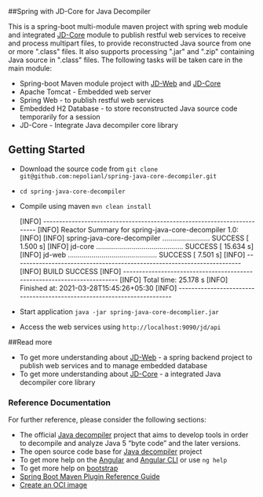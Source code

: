 ##Spring with JD-Core for Java Decompiler

This is a spring-boot multi-module maven project with spring web module and integrated [JD-Core]() module to publish restful web services to receive and process multipart files, to provide reconstructed Java source from one or more ".class" files. It also supports processing ".jar" and ".zip" containing Java source in ".class" files. The following tasks will be taken care in the main module:
	
* Spring-boot Maven module project with [JD-Web](https://github.com/nepolianl/spring-java-core-decompiler) and [JD-Core](https://github.com/nepolianl/spring-java-core-decompiler)
* Apache Tomcat - Embedded web server
* Spring Web - to publish restful web services
* Embedded H2 Database - to store reconstructed Java source code temporarily for a session
* JD-Core - Integrate Java decompiler core library

## Getting Started

* Download the source code from `git clone git@github.com:nepolianl/spring-java-core-decompiler.git`
* `cd spring-java-core-decompiler`
* Compile using maven `mvn clean install`
	
	[INFO] ------------------------------------------------------------------------
	[INFO] Reactor Summary for spring-java-core-decompiler 1.0:
	[INFO]
	[INFO] spring-java-core-decompiler ........................ SUCCESS [  1.500 s]
	[INFO] jd-core ............................................ SUCCESS [ 15.634 s]
	[INFO] jd-web ............................................. SUCCESS [  7.501 s]
	[INFO] ------------------------------------------------------------------------
	[INFO] BUILD SUCCESS
	[INFO] ------------------------------------------------------------------------
	[INFO] Total time:  25.178 s
	[INFO] Finished at: 2021-03-28T15:45:26+05:30
	[INFO] ------------------------------------------------------------------------
	
* Start application `java -jar spring-java-core-decomplier.jar`
* Access the web services using `http://localhost:9090/jd/api`

##Read more

* To get more understanding about [JD-Web](https://github.com/nepolianl/spring-java-core-decompiler) - a spring backend project to publish web services and to manage embedded database 
* To get more understanding about [JD-Core](https://github.com/nepolianl/spring-java-core-decompiler) - a integrated Java decompiler core library

### Reference Documentation
For further reference, please consider the following sections:

* The official [Java decompiler](https://maven.apache.org/guides/index.html) project that aims to develop tools in order to decompile and analyze Java 5 “byte code” and the later versions.
* The open source code base for [Java decompiler](https://github.com/java-decompiler) project
* To get more help on the [Angular]() and [Angular CLI]() or use `ng help`
* To get more help on [bootstrap](https://getbootstrap.com/)
* [Spring Boot Maven Plugin Reference Guide](https://docs.spring.io/spring-boot/docs/2.3.3.RELEASE/maven-plugin/reference/html/)
* [Create an OCI image](https://docs.spring.io/spring-boot/docs/2.3.3.RELEASE/maven-plugin/reference/html/#build-image)


